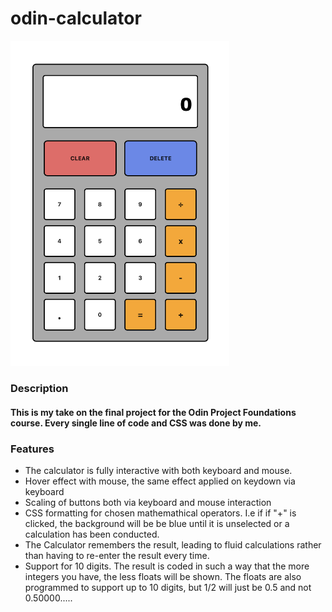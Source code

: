 # odin-calculator

<img src="Calc_img.png" alt="drawing" width="350"/>

### Description
#### This is my take on the final project for the Odin Project Foundations course. Every single line of code and CSS was done by me. 

### Features
* The calculator is fully interactive with both keyboard and mouse.
* Hover effect with mouse, the same effect applied on keydown via keyboard
* Scaling of buttons both via keyboard and mouse interaction
* CSS formatting for chosen mathemathical operators. I.e if if "+" is clicked, the background will be be blue until it is unselected or a calculation has been conducted. 
* The Calculator remembers the result, leading to fluid calculations rather than having to re-enter the result every time. 
* Support for 10 digits. The result is coded in such a way that the more integers you have, the less floats will be shown. The floats are also programmed to support up to 10 digits, but 1/2 will just be 0.5 and not 0.50000..... 
